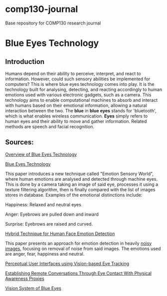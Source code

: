 # comp130-journal
Base repository for COMP130 research journal

# Blue Eyes Technology

## Introduction
Humans depend on their ability to perceive, interpret, and react to information. However, could such sensory abilities be implemented for computers? This is where blue eyes technology comes into play. It is the technology built for analysing, detecting, and reacting accordingly to human emotions used with various electronic gadgets, such as a camera. This technology aims to enable computational machines to absorb and interact with humans based on their emotional information, allowing a natural interaction between the two. The **blue** in **blue eyes** stands for 'bluetooth', which is what enables wireless communication. **Eyes** simply refers to human eyes and their ability to move and gather information. Related methods are speech and facial recognition. 

## Sources:

[Overview of Blue Eyes Technology](http://www.internationaljournalssrg.org/IJEEE/2015/Volume2-Issue8/IJEEE-V2I8P109.pdf)

[Blue Eyes Technology](http://ieeexplore.ieee.org.ezproxy.falmouth.ac.uk/stamp/stamp.jsp?arnumber=6693995)

This paper introduces a new technique called "Emotion Sensory World", where human emotions are analysed and detected through machine eyes. This is done by a camera taking an image of said eye, processes it using a texture filtering algorithm, then is finally compared with the list of images stores in database. Examples of the emotional distinctions include: 

Happiness: Relaxed and neutral eyes

Anger: Eyebrows are pulled down and inward

Surprise: Eyebrows are raised and curved.

[Hybrid Technique for Human Face Emotion Detection](http://ijsetr.com/uploads/435621IJSETR4235-180.pdf)

This paper presents an approach for emotion detection in heavily [noisy images](https://en.wikipedia.org/wiki/Image_noise), focusing on removal of noise from said images. The emotions used are anger, fear, happiness and neutral.


[Perceptual User Interfaces using Vision-based Eye Tracking](http://www.cc.gatech.edu/cpl/projects/multicameyetracking/papers/PrePrint.pdf)

[Establishing Remote Conversations Through Eye Contact With Physical Awareness Proxies](https://static1.squarespace.com/static/519d10a2e4b090350a2b66a0/t/51e5525be4b0ead5a3b6de6c/1373983323680/p948-jabarin.pdf)

[Vision System of Blue Eyes](https://www.ermt.net/docs/papers/Volume_3/4_April2014/V3N4-143.pdf)

